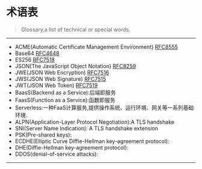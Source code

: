 术语表 
======

> Glossary,a list of technical or special words.

---

* ACME(Automatic Certificate Management Environment) [RFC8555](https://tools.ietf.org/html/rfc8555)
* Base64 [RFC4648](https://tools.ietf.org/html/rfc4648#section-5)
* ES256 [RFC7518](https://tools.ietf.org/html/rfc7518)
* JSON(The JavaScript Object Notation) [RFC8259](https://tools.ietf.org/html/rfc8259)
* JWE(JSON Web Encryption) [RFC7516](https://www.rfc-editor.org/rfc/rfc7516.html)
* JWS(JSON Web Signature) [RFC7515](https://tools.ietf.org/html/rfc7515)
* JWT(JSON Web Token) [RFC7519](https://www.rfc-editor.org/rfc/rfc7519.html)
* BaasS(Backend as a Service):后端即服务
* FaasS(Function as a Service):函数即服务
* Serverless:一种FaaS计算服务,提供操作系统、运行环境、网关等一系列基础环境.
* ALPN(Application-Layer Protocol Negotiation):A TLS handshake
* SNI(Server Name Indication): A TLS handshake extension
* PSK(Pre-shared keys):
* ECDHE(Elliptic Curve Diffie-Hellman key-agreement protocol):
* DHE(Diffie-Hellman key-agreement protocol):
* DDOS(denial-of-service attacks):


---
